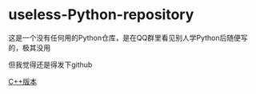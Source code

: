 # useless-Python-repository
这是一个没有任何用的Python仓库，是在QQ群里看见别人学Python后随便写的，极其没用

但我觉得还是得发下github

[C++版本](https://github.com/fudengming/useless-CPP-repository/)
